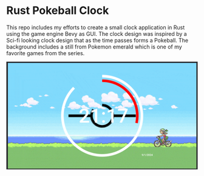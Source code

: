 # Rust Pokeball Clock

This repo includes my efforts to create a small clock application in Rust using the game engine Bevy as GUI. The clock design was inspired by a Sci-fi looking clock design that as the time passes forms a Pokeball. The background includes a still from Pokemon emerald which is one of my favorite games from the series.

![Pokeball Clock Still](pokeball-clock-still.PNG)
